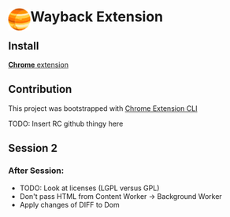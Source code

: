 # <img src="public/icons/icon_48.png" width="45" align="left">  Wayback Extension


## Install

[**Chrome** extension]() <!-- TODO: Add chrome extension link inside parenthesis -->

## Contribution


This project was bootstrapped with [Chrome Extension CLI](https://github.com/dutiyesh/chrome-extension-cli)

TODO: Insert RC github thingy here



## Session 2


### After Session:
 - TODO: Look at licenses (LGPL versus GPL)
 - Don't pass HTML from Content Worker -> Background Worker
 - Apply changes of DIFF to Dom